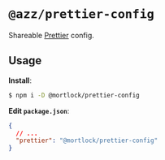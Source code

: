 # `@azz/prettier-config`

Shareable [Prettier](https://prettier.io) config.

## Usage

**Install**:

```bash
$ npm i -D @mortlock/prettier-config
```

**Edit `package.json`**:

```json
{
  // ...
  "prettier": "@mortlock/prettier-config"
}
```

